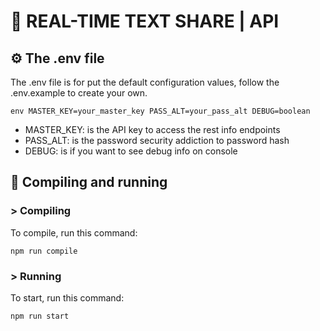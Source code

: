 # 📜 REAL-TIME TEXT SHARE | API

## ⚙️ The .env file

The .env file is for put the default configuration values, follow the .env.example to create your own.

``env
MASTER_KEY=your_master_key
PASS_ALT=your_pass_alt
DEBUG=boolean
``

* MASTER_KEY: is the API key to access the rest info endpoints
* PASS_ALT: is the password security addiction to password hash
* DEBUG: is if you want to see debug info on console

## 🔮 Compiling and running

### > Compiling

To compile, run this command:

```shell
npm run compile
```

### > Running

To start, run this command:

```shell
npm run start
```

